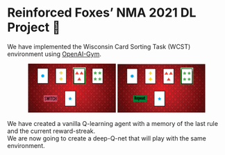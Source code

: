 # Reinforced Foxes’ NMA 2021 DL Project 🦊

We have implemented the Wisconsin Card Sorting Task (WCST) environment using [OpenAI-Gym](https://gym.openai.com/).

<p align="center">
<img src="sample/switch.jpg" width="40%"/>
<img src="sample/repeat.png" width="40%"/>
</p>

<!-- ![](sample/switch.jpg) -->
<!-- ![](sample/repeat.png) -->

We have created a vanilla Q-learning agent with a memory of the last rule and the current reward-streak.\
We are now going to create a deep-Q-net that will play with the same environment.


